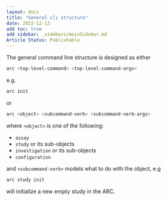 ```yaml
---
layout: docs
title: "General cli structure"
date: 2022-12-13
add toc: true
add sidebar: _sidebars/mainSidebar.md
Article Status: Publishable
---
```


The general command line structure is designed as either

```powershell
arc <top-level-command> <top-level-command-args>
```

e.g.

```powershell
arc init
```

or

```powershell
arc <object> <subcommand-verb> <subcommand-verb-args>
```

where `<object>` is one of the following:

 - `assay` 
 - `study`  or its sub-objects 
 - `investigation` or its sub-objects 
 - `configuration`

and `<subcommand-verb>` models what to do with the object, e.g

```powershell
arc study init
```

will initialize a new empty study in the ARC.
